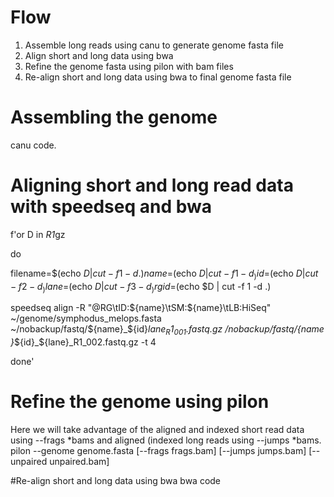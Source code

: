 # Flow
  1. Assemble long reads using canu to generate genome fasta file
  2. Align short and long data using bwa
  3. Refine the genome fasta using pilon with bam files
  4. Re-align short and long data using bwa to final genome fasta file


# Assembling the genome
canu code.

# Aligning short and long read data with speedseq and bwa

f'or D in *R1*gz

do

  filename=$(echo $D | cut -f 1 -d .)
  name=$(echo $D | cut -f 1 -d _)
  id=$(echo $D  | cut -f 2 -d _)
  lane=$(echo $D  | cut -f 3 -d _)
  rgid=$(echo $D | cut -f 1 -d .)

 speedseq align -R "@RG\tID:${name}\tSM:${name}\tLB:HiSeq" ~/genome/symphodus_melops.fasta ~/nobackup/fastq/${name}_${id}_${lane}_R1_001.fastq.gz ~/nobackup/fastq/${name}_${id}_${lane}_R1_002.fastq.gz  -t 4

 done'



# Refine the genome using pilon
  Here we will take advantage of the aligned and indexed short read data using --frags *bams  and aligned (indexed long reads using --jumps *bams. 
  pilon --genome genome.fasta [--frags frags.bam] [--jumps jumps.bam] [--unpaired unpaired.bam]

#Re-align short and long data using bwa
bwa code


